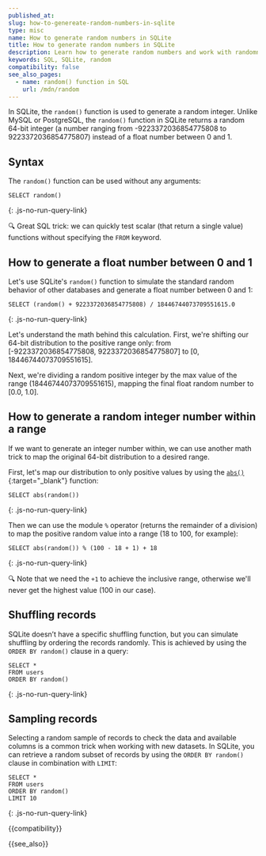 ```yaml
---
published_at:
slug: how-to-genereate-random-numbers-in-sqlite
type: misc
name: How to generate random numbers in SQLite
title: How to generate random numbers in SQLite
description: Learn how to generate random numbers and work with randomness in SQLite.
keywords: SQL, SQLite, random
compatibility: false
see_also_pages:
  - name: random() function in SQL
    url: /mdn/random
---
```


In SQLite, the `random()` function is used to generate a random integer. Unlike MySQL or PostgreSQL, the `random()` function in SQLite returns a random 64-bit integer (a number ranging from -9223372036854775808 to 9223372036854775807) instead of a float number between 0 and 1.

## Syntax

The `random()` function can be used without any arguments:

~~~pgsql
SELECT random()
~~~
{: .js-no-run-query-link}

:mag: Great SQL trick: we can quickly test scalar (that return a single value) functions without specifying the `FROM` keyword.

## How to generate a float number between 0 and 1

Let's use SQLite's `random()` function to simulate the standard random behavior of other databases and generate a float number between 0 and 1:

~~~pgsql
SELECT (random() + 9223372036854775808) / 18446744073709551615.0
~~~
{: .js-no-run-query-link}

Let's understand the math behind this calculation. First, we're shifting our 64-bit distribution to the positive range only: from [-9223372036854775808, 9223372036854775807] to [0, 18446744073709551615].

Next, we're dividing a random positive integer by the max value of the range (18446744073709551615), mapping the final float random number to [0.0, 1.0].

## How to generate a random integer number within a range

If we want to generate an integer number within, we can use another math trick to map the original 64-bit distribution to a desired range.

First, let's map our distribution to only positive values by using the [`abs()`](/mdn/abs){:target="_blank"} function:

~~~pgsql
SELECT abs(random())
~~~
{: .js-no-run-query-link}

Then we can use the module `%` operator (returns the remainder of a division) to map the positive random value into a range (18 to 100, for example):

~~~pgsql
SELECT abs(random()) % (100 - 18 + 1) + 18
~~~
{: .js-no-run-query-link}

:mag: Note that we need the `+1` to achieve the inclusive range, otherwise we'll never get the highest value (100 in our case).

## Shuffling records

SQLite doesn’t have a specific shuffling function, but you can simulate shuffling by ordering the records randomly. This is achieved by using the `ORDER BY random()` clause in a query:

~~~pgsql
SELECT *
FROM users
ORDER BY random()
~~~
{: .js-no-run-query-link}

## Sampling records

Selecting a random sample of records to check the data and available columns is a common trick when working with new datasets. In SQLite, you can retrieve a random subset of records by using the `ORDER BY random()` clause in combination with `LIMIT`:

~~~pgsql
SELECT *
FROM users
ORDER BY random()
LIMIT 10
~~~
{: .js-no-run-query-link}

{{compatibility}}

{{see_also}}
